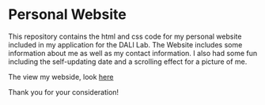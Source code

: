 # Personal Website
This repository contains the html and css code for my personal website included in my application for the DALI Lab. The Website includes some information about me as well as my contact information. I also had some fun including the self-updating date and a scrolling effect for a picture of me. 

The view my webside, look [here](https://crawfordhovis.me/crawfordhovis.me)

Thank you for your consideration!